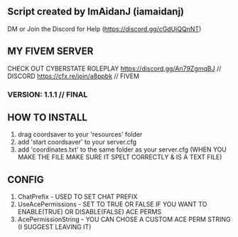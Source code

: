 ## Script created by ImAidanJ (iamaidanj)
DM or Join the Discord for Help (https://discord.gg/cGdUjQQnNT)

## MY FIVEM SERVER
CHECK OUT CYBERSTATE ROLEPLAY
https://discord.gg/An79ZgmqBJ // DISCORD
https://cfx.re/join/a8ppbk // FIVEM

### VERSION: 1.1.1 // FINAL

## HOW TO INSTALL
1. drag coordsaver to your 'resources' folder
2. add 'start coordsaver' to your server.cfg
3. add 'coordinates.txt' to the same folder as your server.cfg (WHEN YOU MAKE THE FILE MAKE SURE IT SPELT CORRECTLY & IS A TEXT FILE)

## CONFIG
1. ChatPrefix - USED TO SET CHAT PREFIX
2. UseAcePermissions - SET TO TRUE OR FALSE IF YOU WANT TO ENABLE(TRUE) OR DISABLE(FALSE) ACE PERMS
3. AcePermissionString - YOU CAN CHOSE A CUSTOM ACE PERM STRING (I SUGGEST LEAVING IT)
